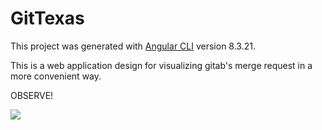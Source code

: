 # GitTexas

This project was generated with [Angular CLI](https://github.com/angular/angular-cli) version 8.3.21.

This is a web application design for visualizing gitab's merge request in a more convenient way.

OBSERVE!

![](GitTexas.gif)
